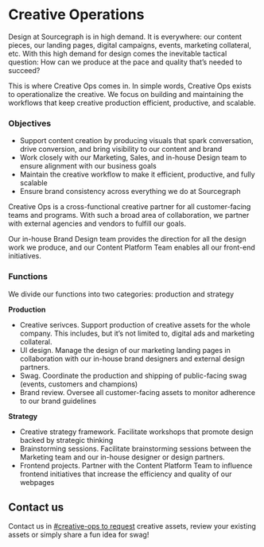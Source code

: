 # Creative Operations

Design at Sourcegraph is in high demand. It is everywhere: our content pieces, our landing pages, digital campaigns, events, marketing collateral, etc. With this high demand for design comes the inevitable tactical question: How can we produce at the pace and quality that’s needed to succeed?

This is where Creative Ops comes in. In simple words, Creative Ops exists to operationalize the creative. We focus on building and maintaining the workflows that keep creative production efficient, productive, and scalable.

### Objectives

- Support content creation by producing visuals that spark conversation, drive conversion, and bring visibility to our content and brand
- Work closely with our Marketing, Sales, and in-house Design team to ensure alignment with our business goals
- Maintain the creative workflow to make it efficient, productive, and fully scalable
- Ensure brand consistency across everything we do at Sourcegraph

Creative Ops is a cross-functional creative partner for all customer-facing teams and programs. With such a broad area of collaboration, we partner with external agencies and vendors to fulfill our goals.

Our in-house Brand Design team provides the direction for all the design work we produce, and our Content Platform Team enables all our front-end initiatives.

### Functions

We divide our functions into two categories: production and strategy

**Production**

- Creative serivces. Support production of creative assets for the whole company. This includes, but it’s not limited to, digital ads and marketing collateral.
- UI design. Manage the design of our marketing landing pages in collaboration with our in-house brand designers and external design partners.
- Swag. Coordinate the production and shipping of public-facing swag (events, customers and champions)
- Brand review. Oversee all customer-facing assets to monitor adherence to our brand guidelines

**Strategy**

- Creative strategy framework. Facilitate workshops that promote design backed by strategic thinking
- Brainstorming sessions. Facilitate brainstorming sessions between the Marketing team and our in-house designer or design partners.
- Frontend projects. Partner with the Content Platform Team to influence frontend initiatives that increase the efficiency and quality of our webpages

## Contact us

Contact us in [#creative-ops to request](https://sourcegraph.slack.com/archives/C03F6TFAF62) creative assets, review your existing assets or simply share a fun idea for swag!
